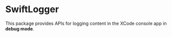 # SwiftLogger

This package provides APIs for logging content in the XCode console app in **debug mode**.
